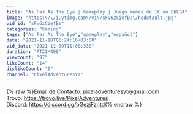 ```yaml
---
title: "As Far As The Eye | Gameplay | Juego menos de 1€ en ENEBA"
image: "https:\/\/i.ytimg.com\/vi\/sFv6zCiefBs\/hqdefault.jpg"
vid_id: "sFv6zCiefBs"
categories: "Gaming"
tags: ["As Far As The Eye","gameplay","español"]
date: "2021-11-18T06:24:16+03:00"
vid_date: "2021-11-09T11:00:33Z"
duration: "PT21M40S"
viewcount: "97"
likeCount: "14"
dislikeCount: "0"
channel: "PixelAdventuresYT"
---
```

{% raw %}Email de Contacto: pixeladventuresyt@gmail.com<br />Trovo: <a rel="nofollow" target="blank" href="https://trovo.live/PixelAdventures">https://trovo.live/PixelAdventures</a><br />Discord: <a rel="nofollow" target="blank" href="https://discord.gg/bGezjFzntd">https://discord.gg/bGezjFzntd</a>{% endraw %}
